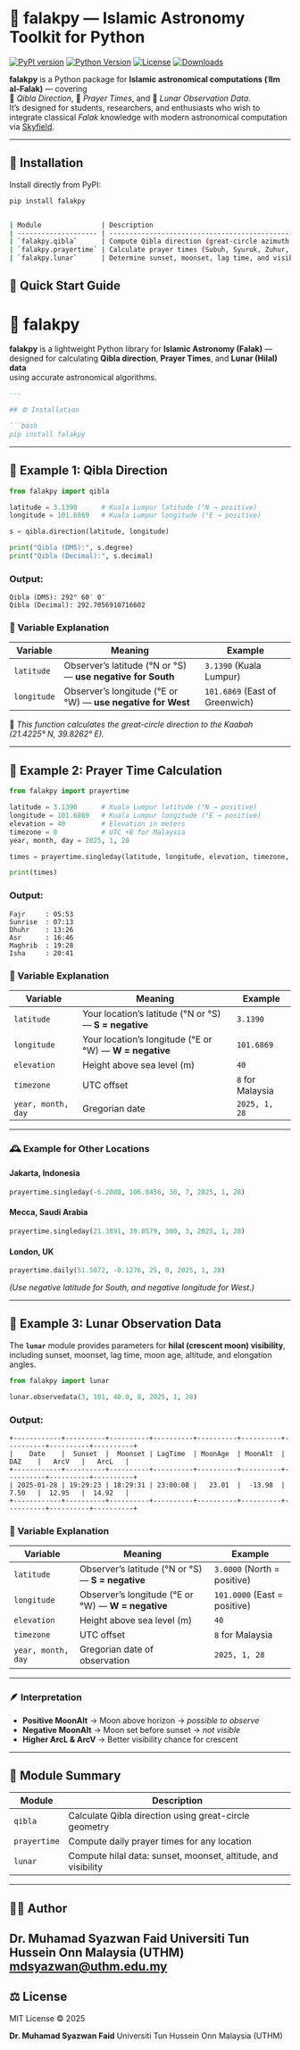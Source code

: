 # 🌙 falakpy — Islamic Astronomy Toolkit for Python

[![PyPI version](https://img.shields.io/pypi/v/falakpy.svg)](https://pypi.org/project/falakpy/)
[![Python Version](https://img.shields.io/pypi/pyversions/falakpy.svg)](https://pypi.org/project/falakpy/)
[![License](https://img.shields.io/github/license/syazwanfaid/falakpy.svg)](https://github.com/syazwanfaid/falakpy)
[![Downloads](https://static.pepy.tech/badge/falakpy)](https://pepy.tech/project/falakpy)

**falakpy** is a Python package for **Islamic astronomical computations (ʿIlm al-Falak)** — covering  
🕋 *Qibla Direction*, 🕌 *Prayer Times*, and 🌙 *Lunar Observation Data*.  
It’s designed for students, researchers, and enthusiasts who wish to integrate classical *Falak* knowledge with modern astronomical computation via [Skyfield](https://rhodesmill.org/skyfield/).

---

## 🚀 Installation

Install directly from PyPI:

```bash
pip install falakpy


| Module               | Description                                                                                   |
| -------------------- | --------------------------------------------------------------------------------------------- |
| `falakpy.qibla`      | Compute Qibla direction (great-circle azimuth from observer to Kaabah).                       |
| `falakpy.prayertime` | Calculate prayer times (Subuh, Syuruk, Zuhur, Asar, Maghrib, Isyak).                          |
| `falakpy.lunar`      | Determine sunset, moonset, lag time, and visibility parameters (Arc of Vision, Arc of Light). |

```
## 💫 Quick Start Guide
# 🕋 falakpy

**falakpy** is a lightweight Python library for **Islamic Astronomy (Falak)** —  
designed for calculating **Qibla direction**, **Prayer Times**, and **Lunar (Hilal) data**  
using accurate astronomical algorithms.
````markdown
---

## ⚙️ Installation

```bash
pip install falakpy
````

---

## 🧭 Example 1: Qibla Direction

```python
from falakpy import qibla

latitude = 3.1390      # Kuala Lumpur latitude (°N → positive)
longitude = 101.6869   # Kuala Lumpur longitude (°E → positive)

s = qibla.direction(latitude, longitude)

print("Qibla (DMS):", s.degree)
print("Qibla (Decimal):", s.decimal)
```

### Output:

```
Qibla (DMS): 292° 60′ 0″
Qibla (Decimal): 292.7056910716602
```

### 📘 Variable Explanation

| Variable    | Meaning                                                     | Example                        |
| ----------- | ----------------------------------------------------------- | ------------------------------ |
| `latitude`  | Observer’s latitude (°N or °S) — **use negative for South** | `3.1390` (Kuala Lumpur)        |
| `longitude` | Observer’s longitude (°E or °W) — **use negative for West** | `101.6869` (East of Greenwich) |

📘 *This function calculates the great-circle direction to the Kaabah (21.4225° N, 39.8262° E).*

---

## 🕌 Example 2: Prayer Time Calculation

```python
from falakpy import prayertime

latitude = 3.1390      # Kuala Lumpur latitude (°N → positive)
longitude = 101.6869   # Kuala Lumpur longitude (°E → positive)
elevation = 40         # Elevation in meters
timezone = 8           # UTC +8 for Malaysia
year, month, day = 2025, 1, 28

times = prayertime.singleday(latitude, longitude, elevation, timezone, year, month, day)

print(times)
```

### Output:

```
Fajr     : 05:53
Sunrise  : 07:13
Dhuhr    : 13:26
Asr      : 16:46
Maghrib  : 19:28
Isha     : 20:41
```

### 📘 Variable Explanation

| Variable           | Meaning                                                 | Example          |
| ------------------ | ------------------------------------------------------- | ---------------- |
| `latitude`         | Your location’s latitude (°N or °S) — **S = negative**  | `3.1390`         |
| `longitude`        | Your location’s longitude (°E or °W) — **W = negative** | `101.6869`       |
| `elevation`        | Height above sea level (m)                              | `40`             |
| `timezone`         | UTC offset                                              | `8` for Malaysia |
| `year, month, day` | Gregorian date                                          | `2025, 1, 28`    |

---

### 🕰️ Example for Other Locations

#### Jakarta, Indonesia

```python
prayertime.singleday(-6.2088, 106.8456, 30, 7, 2025, 1, 28)
```

#### Mecca, Saudi Arabia

```python
prayertime.singleday(21.3891, 39.8579, 300, 3, 2025, 1, 28)
```

#### London, UK

```python
prayertime.daily(51.5072, -0.1276, 25, 0, 2025, 1, 28)
```

*(Use negative latitude for South, and negative longitude for West.)*

---

## 🌙 Example 3: Lunar Observation Data

The **`lunar`** module provides parameters for **hilal (crescent moon) visibility**,
including sunset, moonset, lag time, moon age, altitude, and elongation angles.

```python
from falakpy import lunar

lunar.observedata(3, 101, 40.0, 8, 2025, 1, 28)
```

### Output:

```
+------------+----------+----------+----------+----------+----------+----------+----------+----------+
|    Date    |  Sunset  |  Moonset | LagTime  | MoonAge  | MoonAlt  |   DAZ    |   ArcV   |   ArcL   |
+------------+----------+----------+----------+----------+----------+----------+----------+----------+
| 2025-01-28 | 19:29:23 | 18:29:31 | 23:00:08 |   23.01  |  -13.98  |   7.50   |  12.95   |  14.92   |
+------------+----------+----------+----------+----------+----------+----------+----------+----------+
```

### 📘 Variable Explanation

| Variable           | Meaning                                            | Example                      |
| ------------------ | -------------------------------------------------- | ---------------------------- |
| `latitude`         | Observer’s latitude (°N or °S) — **S = negative**  | `3.0000` (North = positive)  |
| `longitude`        | Observer’s longitude (°E or °W) — **W = negative** | `101.0000` (East = positive) |
| `elevation`        | Height above sea level (m)                         | `40`                         |
| `timezone`         | UTC offset                                         | `8` for Malaysia             |
| `year, month, day` | Gregorian date of observation                      | `2025, 1, 28`                |

---

### 🪶 Interpretation

* **Positive MoonAlt** → Moon above horizon → *possible to observe*
* **Negative MoonAlt** → Moon set before sunset → *not visible*
* **Higher ArcL & ArcV** → Better visibility chance for crescent

---

## 📘 Module Summary

| Module       | Description                                                   |
| ------------ | ------------------------------------------------------------- |
| `qibla`      | Calculate Qibla direction using great-circle geometry         |
| `prayertime` | Compute daily prayer times for any location                   |
| `lunar`      | Compute hilal data: sunset, moonset, altitude, and visibility |

---

## 👨‍💻 Author

**Dr. Muhamad Syazwan Faid**
Universiti Tun Hussein Onn Malaysia (UTHM)
mdsyazwan@uthm.edu.my
---

## ⚖️ License

MIT License © 2025

**Dr. Muhamad Syazwan Faid**
Universiti Tun Hussein Onn Malaysia (UTHM)


